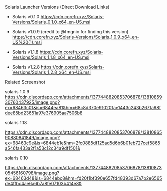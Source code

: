 Solaris Launcher Versions (Direct Download Links)

- Solaris v0.1.0
  https://cdn.corefn.xyz/Solaris-Versions/Solaris_0.1.0_x64_en-US.msi

- Solaris v1.0.9 (credit to @fmgnio for finding this version)
  https://cdn.corefn.xyz/Solaris-Versions/Solaris_1.0.9_x64_en-US%20(1).msi

- Solaris v1.1.8
  https://cdn.corefn.xyz/Solaris-Versions/Solaris_1.1.8_x64_en-US.msi

- Solaris v1.2.8
  https://cdn.corefn.xyz/Solaris-Versions/Solaris_1.2.8_x64_en-US.msi


Related Screenshot 


solaris 1.0.9 
https://cdn.discordapp.com/attachments/1377448820853706878/1381085930760437925/image.png?ex=68463c01&is=6844ea81&hm=68c8d370e910201ae1443c243b2671a98fdee85bd23651a97e376905aa7506b8

solaris 1.18 

https://cdn.discordapp.com/attachments/1377448820853706878/1381086590880841849/image.png?ex=68463c9e&is=6844eb1e&hm=2fc0885df125ad5d6b6b01eb727cef5865a546fa433a2f1a53c12c34a9df1501&


solaris 0.10

https://cdn.discordapp.com/attachments/1377448820853706878/1381087305456160798/image.png?ex=68463d48&is=6844ebc8&hm=fd20f1bf390e657fd48393d67a7b2e6565de4ffbc4ae6a6b7a8fe07103b414e8&

